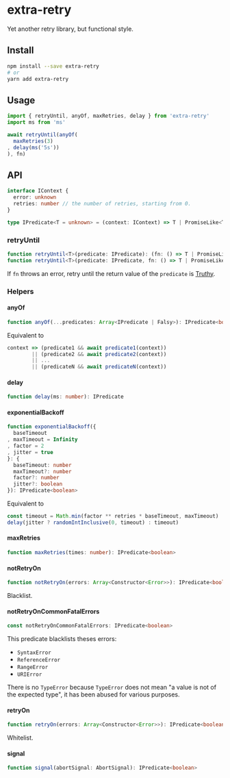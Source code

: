 # extra-retry
Yet another retry library, but functional style.

## Install

```sh
npm install --save extra-retry
# or
yarn add extra-retry
```

## Usage

```ts
import { retryUntil, anyOf, maxRetries, delay } from 'extra-retry'
import ms from 'ms'

await retryUntil(anyOf(
  maxRetries(3)
, delay(ms('5s'))
), fn)
```

## API

```ts
interface IContext {
  error: unknown
  retries: number // the number of retries, starting from 0.
}

type IPredicate<T = unknown> = (context: IContext) => T | PromiseLike<T>
```

### retryUntil

```ts
function retryUntil<T>(predicate: IPredicate): (fn: () => T | PromiseLike<T>) => Promise<T>
function retryUntil<T>(predicate: IPredicate, fn: () => T | PromiseLike<T>): Promise<T>
```

If `fn` throws an error,
retry until the return value of the `predicate` is [Truthy].

[Truthy]: https://developer.mozilla.org/en-US/docs/Glossary/Truthy

### Helpers

#### anyOf

```ts
function anyOf(...predicates: Array<IPredicate | Falsy>): IPredicate<boolean>
```

Equivalent to
```ts
context => (predicate1 && await predicate1(context))
        || (predicate2 && await predicate2(context))
        || ...
        || (predicateN && await predicateN(context))
```

#### delay

```ts
function delay(ms: number): IPredicate
```

#### exponentialBackoff

```ts
function exponentialBackoff({
  baseTimeout
, maxTimeout = Infinity
, factor = 2
, jitter = true
}: {
  baseTimeout: number
  maxTimeout?: number
  factor?: number
  jitter?: boolean
}): IPredicate<boolean>
```

Equivalent to
```ts
const timeout = Math.min(factor ** retries * baseTimeout, maxTimeout)
delay(jitter ? randomIntInclusive(0, timeout) : timeout)
```

#### maxRetries

```ts
function maxRetries(times: number): IPredicate<boolean>
```

#### notRetryOn

```ts
function notRetryOn(errors: Array<Constructor<Error>>): IPredicate<boolean>
```

Blacklist.

#### notRetryOnCommonFatalErrors

```ts
const notRetryOnCommonFatalErrors: IPredicate<boolean>
```

This predicate blacklists theses errors:
- `SyntaxError`
- `ReferenceError`
- `RangeError`
- `URIError`

There is no `TypeError` because `TypeError` does not mean
"a value is not of the expected type",
it has been abused for various purposes.

#### retryOn

```ts
function retryOn(errors: Array<Constructor<Error>>): IPredicate<boolean>
```

Whitelist.

#### signal

```ts
function signal(abortSignal: AbortSignal): IPredicate<boolean>
```
